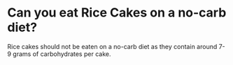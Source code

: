 # Can you eat Rice Cakes on a no-carb diet?

Rice cakes should not be eaten on a no-carb diet as they contain around 7-9 grams of carbohydrates per cake.